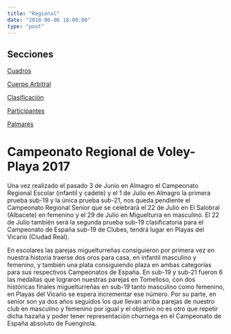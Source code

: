 ```yaml
---
title: "Regional"
date: "2018-06-06 18:00:00"
type: "post"
---
```


<aside>
<h2>Secciones</h2>
<p><a href="#cuadros-de-competicion">Cuadros</a></p>
<p><a href="#cuerpo-arbitral">Cuerpo Arbitral</a></p>
<p><a href="#clasificación-2017">Clasificación</a></p>
<p><a href="#participantes-miguelturreños">Participantes</a></p>
<p><a href="#palmarés">Palmarés</a></p>
</aside>

# Campeonato Regional de Voley-Playa 2017

Una vez realizado el pasado 3 de Junio en Almagro el Campeonato
Regional Escolar (infantil y cadete) y el 1 de Julio en Almagro la
primera prueba sub-19 y la única prueba sub-21, nos queda pendiente el
Campeonato Regional Senior que se celebrará el 22 de Julio en El
Salobral (Albacete) en femenino y el 29 de Julio en Miguelturra en
masculino. El 22 de Julio también será la segunda prueba sub-19
clasificatoria para el Campeonato de España sub-19 de Clubes, tendrá
lugar en Playas del Vicario (Ciudad Real).

En escolares las parejas miguelturreñas consiguieron por primera vez
en nuestra historia traerse dos oros para casa, en infantil masculino
y femenino, y también una plata consiguiendo plaza en ambas categorías
para sus respectivos Campeonatos de España. En sub-19 y sub-21 fueron
6 las medallas que lograron nuestras parejas en Tomelloso, con dos
históricas finales miguelturreñas en sub-19 tanto masculino como
femenino, en Playas del Vicario se espera incrementar ese número. Por
su parte, en senior son ya dos años seguidos los que llevan arriba
parejas de nuestro club en masculino y femenino por igual y el
objetivo no es otro que repetir dicha hazaña y poder tener
representación churriega en el Campeonato de España absoluto de
Fuengirola.
